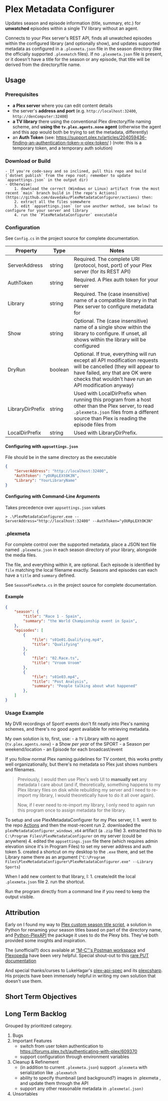 # Plex Metadata Configurer

Updates season and episode information (title, summary, etc.) for **unwatched** episodes within a single TV library without an agent.

Connects to your Plex server's REST API, finds all unwatched episodes within the configured library (and optionally show), and updates supported metadata as configured in a `.plexmeta.json` file in the season directory (like the officially supported `.plexmatch` files). If no `.plexmeta.json` file is present, or it doesn't have a title for the season or any episode, that title will be derived from the directory/file name.

## Usage

### Prerequisites
  - **a Plex server** where you can edit content details
  - the server's **address and port** (e.g. `http://localhost:32400`, `http://denComputer:32400`)
  - **a TV library** there using the conventional Plex directory/file naming scheme, and **using the `tv.plex.agents.none` agent** (otherwise the agent and this app would both be trying to set the metadata, differently)
  - an **Auth Token** (see: https://support.plex.tv/articles/204059436-finding-an-authentication-token-x-plex-token/ ) (note: this is a temporary token, and a temporary auth solution)

### Download or Build
	- If you're code-savy and so inclined, pull this repo and build (`dotnet publish` from the repo root; remember to update `appsettings.json` in the output dir)
	- Otherwise:
		1. download the correct (Windows or Linux) artifact from the most recent `main` branch build in [the repo's Actions](https://github.com/davedaku/PlexMetadataConfigurer/actions) then:
		2. extract all the files somewhere
		3. edit `appsettings.json` (or use another method, see below) to configure for your server and library
		4. run the `PlexMetadataConfigurer` executable

### Configuration
See `Config.cs` in the project source for complete documentation.

| Property | Type | Notes |
| --- | --- | --- |
| ServerAddress | string | Required. The complete URI (protocol, host, port) of your Plex server (for its REST API) |
| AuthToken | string | Required. A Plex auth token for your server |
| Library | string | Required. The (case insensitive) name of a compatible library in that Plex server to configure metadata for |
| Show | string | Optional. The (case insensitive) name of a single show  within the library to configure. If unset, all shows within the library will be configured |
| DryRun | boolean | Optional. If true, everything will run except all API modification requests will be cancelled  (they will appear to have failed, any that are OK were checks that wouldn't have run an API modification anyway) |
| LibraryDirPrefix | string | Used with LocalDirPrefix when running this program from a host other than the Plex server, to read `.plexmeta.json` files from a different source than Plex is reading the episode files from |
| LocalDirPrefix | string | Used with LibraryDirPrefix. |

#### Configuring with `appsettings.json`
File should be in the same directory as the executable

```json
{
	"ServerAddress": "http://localhost:32400",
	"AuthToken": "yOURpLEXtOK3N",
	"Library": "YourLibraryName"
}
```

#### Configuring with Command-Line Arguments
Takes precedence over `appsettings.json` values

```
> .\PlexMetadataConfigurer.exe --ServerAddress="http://localhost:32400" --AuthToken="yOURpLEXtOK3N"
```

### .plexmeta
For complete control over the supported metadata, place a JSON text file named `.plexmeta.json` in each season directory of your library, alongside the media files.

The file, and everything within it, are optional. Each episode is identified by `file` matching the local filename exactly. Seasons and episodes can each have a `title` and `summary` defined.

See `SeasonPlexMeta.cs` in the project source for complete documentation.

#### Example
```json
{
	"season": {
		"title": "Race 1 - Spain",
		"summary": "the World Championship event in Spain",		
	},
	"episodes": [
		{
			"file": "s01e01.Qualifying.mp4",
			"title": "Qualifying"
		},
		{
			"file": "02.Race.ts",
			"title": "Vroom Vroom"
		},
		{
			"file": "s01e03.mp4",
			"title": "Post Analysis",
			"summary": "People talking about what happened"
		},	
	]
}
```

### Usage Example

My DVR recordings of Sport! events don't fit neatly into Plex's naming schemes, and there's no good agent available for retrieving metadata. 

My own solution is to, first, use: 
	- a `TV` Library with no agent (`tv.plex.agents.none`)
	- a Show *per year* of the SPORT
	- a Season per weekend/location
	- an Episode for each broadcast/event

If you follow normal Plex naming guidelines for TV content, this works pretty well organizationally, but there's no metadata so Plex just shows numbers and filenames.

> Previously, I would then use Plex's web UI to **manually set** any metadata I care about (and if, theoretically, something happens to my Plex library files on disk while rebuilding my server and I need to re-import my library, I would theoretically have to do it all over again).
> 
> Now, if I ever need to re-import my library, I only need to again run this program once to assign metadata for the library. 

To setup and use PlexMetadataConfigurer for my Plex server, I:
	1. went to the repo [Actions](https://github.com/davedaku/PlexMetadataConfigurer/actions) and then the most-recent run
	2. downloaded the `plexMetadataConfigurer_windows_x64` artifact (a `.zip` file)
	3. extracted this to `C:\Program Files\PlexMetadataConfigurer` on my server (could be anywhere)
	4. edited the `appsettings.json` file there (which requires admin elevation since it's in Program Files) to set my server address and auth token
	5. created a shortcut on my desktop to the `.exe` there, and set the Library name there as an argument (`"C:\Program Files\PlexMetadataConfigurer\PlexMetadataConfigurer.exe" --Library Sports`)

When I add new content to that library, I: 
	1. create/edit the local `.plexmeta.json` file
	2. run the shortcut.

Run the program directly from a command line if you need to keep the output visible.

## Attribution

Early on I found my way to [Plex custom season title script](https://web.archive.org/web/20230102221830/https://pastebin.com/qMVCp4Cv), a solution in Python for renaming your season titles based on part of the directory name, and [Python-PlexAPI](https://github.com/pkkid/python-plexapi) the package it uses to do the Plexy bits. They've both provided some insights and inspiration.

The (unofficial?) docs available at ["M-C"'s Postman workspace](https://www.postman.com/fyvekatz/m-c-s-public-workspace/request/6gfy9hu/update-movie-details) and [Plexopedia](https://www.plexopedia.com/plex-media-server/api/library/details/) have been very helpful. Special shout-out to this [rare PUT documentation](https://www.postman.com/fyvekatz/m-c-s-public-workspace/request/6gfy9hu/update-movie-details)

And special thanks/curses to LukeHagar's [plex-api-spec](https://github.com/LukeHagar/plex-api-spec) and its [plexcsharp](https://github.com/LukeHagar/plexcsharp). His projects have been immensely helpful in writing my own solution that doesn't use them.

## Short Term Objectives

## Long Term Backlog
Grouped by prioritized category.

1. Bugs
2. Important Features
	- switch from user token authentication to https://forums.plex.tv/t/authenticating-with-plex/609370
	- support configuration through environment variables
3. Cleanup & Refinement
	- (in addition to current `.plexmeta.json`) support `.plexmeta` with serialization like `.plexmatch`
	- ability to specify thumbnail (and background?) images in .plexmeta , and update them through the API
	- support any other reasonable metadata in `.plexmeta(.json)`
4. Unsortables
